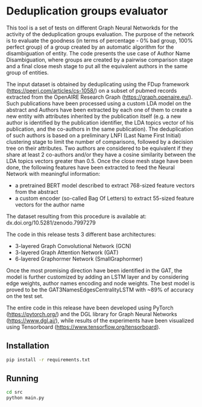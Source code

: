 # Deduplication groups evaluator

This tool is a set of tests on different Graph Neural Networkds for the activity of the deduplication groups evaluation.
The purpose of the network is to evaluate the goodness (in terms of percentage - 0% bad group, 100% perfect group) of a group created by an automatic algorithm for the disambiguation of entity.
The code presents the use case of Author Name Disambiguation, where groups are created by a pairwise comparison stage and a final close mesh stage to put all the equivalent authors in the same group of entities.

The input dataset is obtained by deduplicating using the FDup framework (https://peerj.com/articles/cs-1058/) on a subset of pubmed records extracted from the OpenAIRE Research Graph (https://graph.openaire.eu/).
Such publications have been processed using a custom LDA model on the abstract and Authors have been extracted by each one of them to create a new entity with attributes inherited by the publication itself (e.g. a new author is identified by the publication identifier, the LDA topics vector of his publication, and the co-authors in the same publication).
The deduplication of such authors is based on a preliminary LNFI (Last Name First Initial) clustering stage to limit the number of comparisons, followed by a decision tree on their attributes.
Two authors are considered to be equivalent if they share at least 2 co-authors and/or they have a cosine similarity between the LDA topics vectors greater than 0.5.
Once the close mesh stage have been done, the following features have been extracted to feed the Neural Network with meaningful information:
- a pretrained BERT model described to extract 768-sized feature vectors from the abstract
- a custom encoder (so-called Bag Of Letters) to extract 55-sized feature vectors for the author name

The dataset resulting from this procedure is available at: dx.doi.org/10.5281/zenodo.7997279

The code in this release tests 3 different base architectures:
- 3-layered Graph Convolutional Network (GCN)
- 3-layered Graph Attention Network (GAT)
- 6-layered Graphormer Network (SmallGraphormer)

Once the most promising direction have been identified in the GAT, the model is further customized by adding an LSTM layer and by considering edge weights, author names encoding and node weights.
The best model is proved to be the GAT3NamesEdgesCentralityLSTM with ~89% of accuracy on the test set.

The entire code in this release have been developed using PyTorch (https://pytorch.org/) and the DGL library for Graph Neural Networks (https://www.dgl.ai/), while results of the experiments have been visualized using Tensorboard (https://www.tensorflow.org/tensorboard).

## Installation
```bash
pip install -r requirements.txt
```
## Running
```bash
cd src
python main.py 
```
